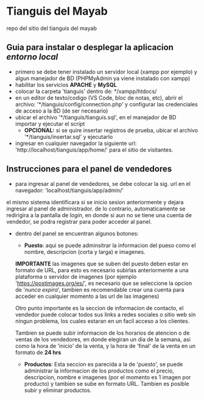 # Tianguis del Mayab
repo del sitio del tianguis del mayab

## Guia para instalar o desplegar la aplicacion _entorno local_
- primero se debe tener instalado un servidor local (xampp por ejemplo) y algun manejador de BD (PHPMyAdmin ya viene instalado con xampp)
- habilitar los servicios **APACHE** y **MySQL**
- colocar la carpeta 'tianguis' dentro de: */xampp/htdocs/
- en un editor de texto/codigo (VS Code, bloc de notas, etc), abrir el archivo: '*/tianguis/config/connection.php' y configurar las credenciales de acceso a la BD (de ser necesario)
- ubicar el archivo '*/tianguis/tianguis.sql', en el manejador de BD importar y ejecutar el script
  - **OPCIONAL:** si se quire insertar registros de prueba, ubicar el archivo '*/tianguis/insertar.sql' y ejecutarlo
- ingresar en cualquier navegador la siguiente url: 'http://localhost/tianguis/app/home/' para el sitio de visitantes.

## Instrucciones para el panel de vendedores

- para ingresar al panel de vendedores, se debe colocar la sig. url en el navegador: 'localhost/tianguis/app/admin/'

el mismo sistema identificara si se inicio sesion anteriormente y dejara ingresar al panel de administrador. de lo contrario, automaticamente se redirigira a la pantalla de _login_, en donde si aun no se tiene una cuenta de vendedor, se podra registrar para poder acceder al panel.

- dentro del panel se encuentran algunos botones:
  - **Puesto**: aqui se puede adminsitrar la informacion del pueso como el nombre, descripcion (corta y larga) e imagenes.

  **IMPORTANTE** las imagenes que se suben del puesto deben estar en formato de URL, para esto es necesario subirlas anteriormente a una plataforma o servidor de imagenes (por ejemplo 'https://postimages.org/es/', es necesario que se seleccione la opcion de '_nunca expira_', tambien es recomendable crear una cuenta para acceder en cualquier momento a las url de las imagenes)
  
  Otro punto importante es la seccion de informacion de contacto, el vendedor puede colocar todos sus links a redes sociales o sitio web sin ningun problema, los cuales estaran en un facil acceso a los clientes.

  Tambien se puede subir informacion de los horarios de atencion o de ventas de los vendedores, en donde elegiran un dia de la semana, asi como la hora de 'inicio' de la venta, y la hora de 'final' de la venta en un formato de **24 hrs**
  - **Productos**: Esta seccion es parecida a la de 'puesto', se puede administrar la informacion de los productos como el precio, descripcion, nombre e imagenes (por el momento es 1 imagen por producto) y tambien se sube en formato URL.
  Tambien es posible subir y eliminar productos.